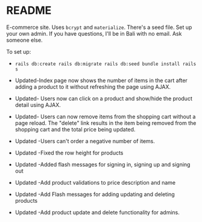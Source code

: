 # README

E-commerce site. Uses `bcrypt` and `materialize`. There's a seed file. Set up your own admin. If you have questions, I'll be in Bali with no email. Ask someone else.

To set up:

* `rails db:create
   rails db:migrate
   rails db:seed
   bundle install
   rails s`

* Updated-Index page now shows the number of items in the cart after adding a product to it without refreshing the page using AJAX.

* Updated- Users now can click on a product and show/hide the product detail using AJAX.

* Updated-	 Users can now remove items from the shopping cart without a page reload. The "delete" link results in the item being removed from the shopping cart and the total price being updated.

* Updated -Users can't order a negative number of items.

* Updated -Fixed the row height for products

* Updated -Added flash messages for signing in, signing up and signing out
* Updated -Add product validations to price description and name
* Updated -Add Flash messages for adding updating and deleting products
* Updated -Add product update and delete functionality for admins.
